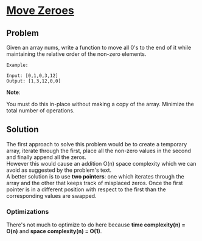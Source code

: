 # [Move Zeroes](https://leetcode.com/explore/other/card/30-day-leetcoding-challenge/528/week-1/3286/)

## Problem

Given an array nums, write a function to move all 0's to the end of it while maintaining the relative order of the non-zero elements.

```
Example:

Input: [0,1,0,3,12]
Output: [1,3,12,0,0]
```

**Note**:

You must do this in-place without making a copy of the array.
Minimize the total number of operations.

## Solution
The first approach to solve this problem would be to create a temporary array, iterate through the first, place all the non-zero values in the second and finally append all the zeros.  
However this would cause an addition O(n) space complexity which we can avoid as suggested by the problem's text.  
A better solution is to use **two pointers**: one which iterates through the array and the other that keeps track of misplaced zeros. Once the first pointer is in a different position with respect to the first than the corresponding values are swapped.

### Optimizations
There's not much to optimize to do here because **time complexity(n) = O(n)** and **space complexity(n) = O(1)**.

